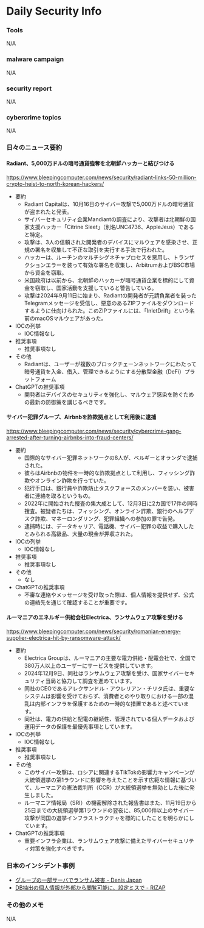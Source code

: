 # Daily Security Info

### Tools
N/A

### malware campaign
N/A

### security report
N/A

### cybercrime topics
N/A

### 日々のニュース要約

#### Radiant、5,000万ドルの暗号通貨強奪を北朝鮮ハッカーと結びつける
https://www.bleepingcomputer.com/news/security/radiant-links-50-million-crypto-heist-to-north-korean-hackers/

- 要約
    - Radiant Capitalは、10月16日のサイバー攻撃で5,000万ドルの暗号通貨が盗まれたと発表。
    - サイバーセキュリティ企業Mandiantの調査により、攻撃者は北朝鮮の国家支援ハッカー「Citrine Sleet」（別名UNC4736、AppleJeus）であると特定。
    - 攻撃は、3人の信頼された開発者のデバイスにマルウェアを感染させ、正規の署名を収集して不正な取引を実行する手法で行われた。
    - ハッカーは、ルーチンのマルチシグネチャプロセスを悪用し、トランザクションエラーを装って有効な署名を収集し、ArbitrumおよびBSC市場から資金を窃取。
    - 米国政府は以前から、北朝鮮のハッカーが暗号通貨企業を標的にして資金を窃取し、国家活動を支援していると警告している。
    - 攻撃は2024年9月11日に始まり、Radiantの開発者が元請負業者を装ったTelegramメッセージを受信し、悪意のあるZIPファイルをダウンロードするように仕向けられた。このZIPファイルには、「InletDrift」という名前のmacOSマルウェアがあった。
- IOCの列挙
    - IOC情報なし
- 推奨事項
    - 推奨事項なし
- その他
    - Radiantは、ユーザーが複数のブロックチェーンネットワークにわたって暗号通貨を入金、借入、管理できるようにする分散型金融（DeFi）プラットフォーム
- ChatGPTの推奨事項
    - 開発者はデバイスのセキュリティを強化し、マルウェア感染を防ぐための最新の防御策を講じるべきです。

#### サイバー犯罪グループ、Airbnbを詐欺拠点として利用後に逮捕
https://www.bleepingcomputer.com/news/security/cybercrime-gang-arrested-after-turning-airbnbs-into-fraud-centers/

- 要約
    - 国際的なサイバー犯罪ネットワークの8人が、ベルギーとオランダで逮捕された。
    - 彼らはAirbnbの物件を一時的な詐欺拠点として利用し、フィッシング詐欺やオンライン詐欺を行っていた。
    - 犯行手口は、銀行員や詐欺防止タスクフォースのメンバーを装い、被害者に連絡を取るというもの。
    - 2022年に開始された捜査の集大成として、12月3日に2カ国で17件の同時捜査。被疑者たちは、フィッシング、オンライン詐欺、銀行のヘルプデスク詐欺、マネーロンダリング、犯罪組織への参加の罪で告発。
    - 逮捕時には、データキャリア、電話機、サイバー犯罪の収益で購入したとみられる高級品、大量の現金が押収された。
- IOCの列挙
    - IOC情報なし
- 推奨事項
    - 推奨事項なし
- その他
    - なし
- ChatGPTの推奨事項
    - 不審な連絡やメッセージを受け取った際は、個人情報を提供せず、公式の連絡先を通じて確認することが重要です。

#### ルーマニアのエネルギー供給会社Electrica、ランサムウェア攻撃を受ける
https://www.bleepingcomputer.com/news/security/romanian-energy-supplier-electrica-hit-by-ransomware-attack/

- 要約
    - Electrica Groupは、ルーマニアの主要な電力供給・配電会社で、全国で380万人以上のユーザーにサービスを提供しています。
    - 2024年12月9日、同社はランサムウェア攻撃を受け、国家サイバーセキュリティ当局と協力して調査を進めています。
    - 同社のCEOであるアレクサンドル・アウレリアン・チリタ氏は、重要なシステムは影響を受けておらず、消費者とのやり取りにおける一部の混乱は内部インフラを保護するための一時的な措置であると述べています。
    - 同社は、電力の供給と配電の継続性、管理されている個人データおよび運用データの保護を最優先事項としています。
- IOCの列挙
    - IOC情報なし
- 推奨事項
    - 推奨事項なし
- その他
    - このサイバー攻撃は、ロシアに関連するTikTokの影響力キャンペーンが大統領選挙の第1ラウンドに影響を与えたことを示す広範な情報に基づいて、ルーマニアの憲法裁判所（CCR）が大統領選挙を無効とした後に発生しました。
    - ルーマニア情報局（SRI）の機密解除された報告書はまた、11月19日から25日までの大統領選挙第1ラウンドの翌夜に、85,000件以上のサイバー攻撃が同国の選挙インフラストラクチャを標的にしたことを明らかにしています。
- ChatGPTの推奨事項
    - 重要インフラ企業は、ランサムウェア攻撃に備えたサイバーセキュリティ対策を強化すべきです。

### 日本のインシデント事例
- [グループの一部サーバでランサム被害 - Denis Japan](https://www.security-next.com/165059)
- [DB抽出の個人情報が外部から閲覧可能に、設定ミスで - RIZAP](https://www.security-next.com/165018)

### その他のメモ
N/A